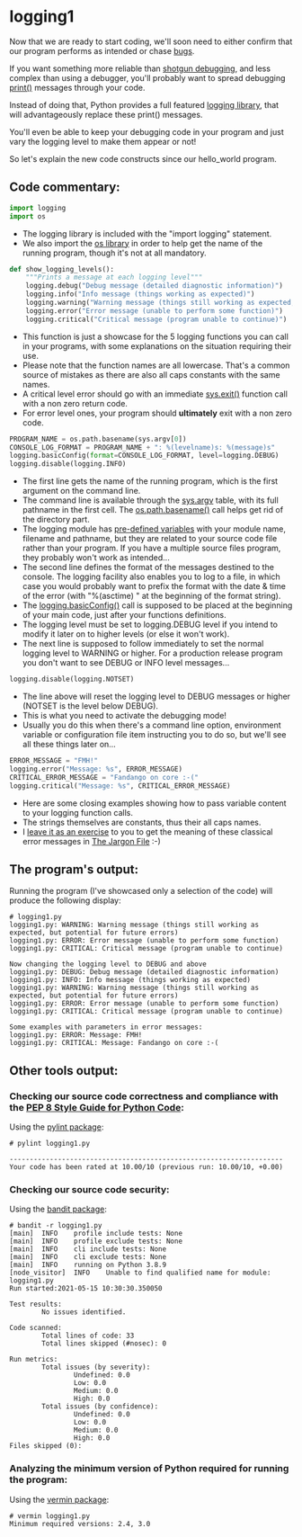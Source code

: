 # logging1
Now that we are ready to start coding, we'll soon need to either confirm that our program performs as intended or chase [bugs](http://www.catb.org/jargon/html/B/bug.html).

If you want something more reliable than [shotgun debugging](http://www.catb.org/jargon/html/S/shotgun-debugging.html), and less complex than using a debugger, you'll probably want to spread debugging [print()](https://docs.python.org/3/library/functions.html#print) messages through your code.

Instead of doing that, Python provides a full featured [logging library](https://docs.python.org/3/library/logging.html), that will advantageously replace these print() messages.

You'll even be able to keep your debugging code in your program and just vary the logging level to make them appear or not!

So let's explain the new code constructs since our hello_world program.

## Code commentary:
```Python
import logging
import os
```

* The logging library is included with the "import logging" statement.
* We also import the [os library](https://docs.python.org/3/library/os.html) in order to help get the name of the running program, though it's not at all mandatory.

```Python
def show_logging_levels():
    """Prints a message at each logging level"""
    logging.debug("Debug message (detailed diagnostic information)")
    logging.info("Info message (things working as expected)")
    logging.warning("Warning message (things still working as expected, but potential for future errors)")
    logging.error("Error message (unable to perform some function)")
    logging.critical("Critical message (program unable to continue)")
```

* This function is just a showcase for the 5 logging functions you can call in your programs, with some explanations on the situation requiring their use.
* Please note that the function names are all lowercase. That's a common source of mistakes as there are also all caps constants with the same names.
* A critical level error should go with an immediate [sys.exit()](https://docs.python.org/3/library/sys.html#sys.exit) function call with a non zero return code.
* For error level ones, your program should **ultimately** exit with a non zero code. 

```Python
PROGRAM_NAME = os.path.basename(sys.argv[0])
CONSOLE_LOG_FORMAT = PROGRAM_NAME + ": %(levelname)s: %(message)s"
logging.basicConfig(format=CONSOLE_LOG_FORMAT, level=logging.DEBUG)
logging.disable(logging.INFO)
```

* The first line gets the name of the running program, which is the first argument on the command line.
* The command line is available through the [sys.argv](https://docs.python.org/3/library/sys.html#sys.argv) table, with its full pathname in the first cell. The [os.path.basename()](https://docs.python.org/3/library/os.path.html#os.path.basename) call helps get rid of the directory part.
* The logging module has [pre-defined variables](https://docs.python.org/3/library/logging.html#logging.basicConfig) with your module name, filename and pathname, but they are related to your source code file rather than your program. If you have a multiple source files program, they probably won't work as intended...
* The second line defines the format of the messages destined to the console. The logging facility also enables you to log to a file, in which case you would probably want to prefix the format with the date & time of the error (with "%(asctime) " at the beginning of the format string).
* The [logging.basicConfig()](https://docs.python.org/3/library/logging.html#logging.basicConfig) call is supposed to be placed at the beginning of your main code, just after your functions definitions.
* The logging level must be set to logging.DEBUG level if you intend to modify it later on to higher levels (or else it won't work).
* The next line is supposed to follow immediately to set the normal logging level to WARNING or higher. For a production release program you don't want to see DEBUG or INFO level messages...

```Python
logging.disable(logging.NOTSET)
```

* The line above will reset the logging level to DEBUG messages or higher (NOTSET is the level below DEBUG).
* This is what you need to activate the debugging mode!
* Usually you do this when there's a command line option, environment variable or configuration file item instructing you to do so, but we'll see all these things later on...

```Python
ERROR_MESSAGE = "FMH!"
logging.error("Message: %s", ERROR_MESSAGE)
CRITICAL_ERROR_MESSAGE = "Fandango on core :-("
logging.critical("Message: %s", CRITICAL_ERROR_MESSAGE)
```

* Here are some closing examples showing how to pass variable content to your logging function calls.
* The strings themselves are constants, thus their all caps names.
* I [leave it as an exercise](http://www.catb.org/jargon/html/E/exercise--left-as-an.html) to you to get the meaning of these classical error messages in [The Jargon File](http://www.catb.org/jargon/html/index.html) :-)

## The program's output:
Running the program (I've showcased only a selection of the code) will produce the following display:
```
# logging1.py
logging1.py: WARNING: Warning message (things still working as expected, but potential for future errors)
logging1.py: ERROR: Error message (unable to perform some function)
logging1.py: CRITICAL: Critical message (program unable to continue)

Now changing the logging level to DEBUG and above
logging1.py: DEBUG: Debug message (detailed diagnostic information)
logging1.py: INFO: Info message (things working as expected)
logging1.py: WARNING: Warning message (things still working as expected, but potential for future errors)
logging1.py: ERROR: Error message (unable to perform some function)
logging1.py: CRITICAL: Critical message (program unable to continue)

Some examples with parameters in error messages:
logging1.py: ERROR: Message: FMH!
logging1.py: CRITICAL: Message: Fandango on core :-(
```

## Other tools output:

### Checking our source code correctness and compliance with the [PEP 8 Style Guide for Python Code](https://www.python.org/dev/peps/pep-0008/):
Using the [pylint package](https://pypi.org/project/pylint/):
```
# pylint logging1.py

--------------------------------------------------------------------
Your code has been rated at 10.00/10 (previous run: 10.00/10, +0.00)
```

### Checking our source code security:
Using the [bandit package](https://pypi.org/project/bandit/):
```
# bandit -r logging1.py
[main]  INFO    profile include tests: None
[main]  INFO    profile exclude tests: None
[main]  INFO    cli include tests: None
[main]  INFO    cli exclude tests: None
[main]  INFO    running on Python 3.8.9
[node_visitor]  INFO    Unable to find qualified name for module: logging1.py
Run started:2021-05-15 10:30:30.350050

Test results:
        No issues identified.

Code scanned:
        Total lines of code: 33
        Total lines skipped (#nosec): 0

Run metrics:
        Total issues (by severity):
                Undefined: 0.0
                Low: 0.0
                Medium: 0.0
                High: 0.0
        Total issues (by confidence):
                Undefined: 0.0
                Low: 0.0
                Medium: 0.0
                High: 0.0
Files skipped (0):
```

### Analyzing the minimum version of Python required for running the program:
Using the [vermin package](https://pypi.org/project/vermin/):
```
# vermin logging1.py
Minimum required versions: 2.4, 3.0
```

